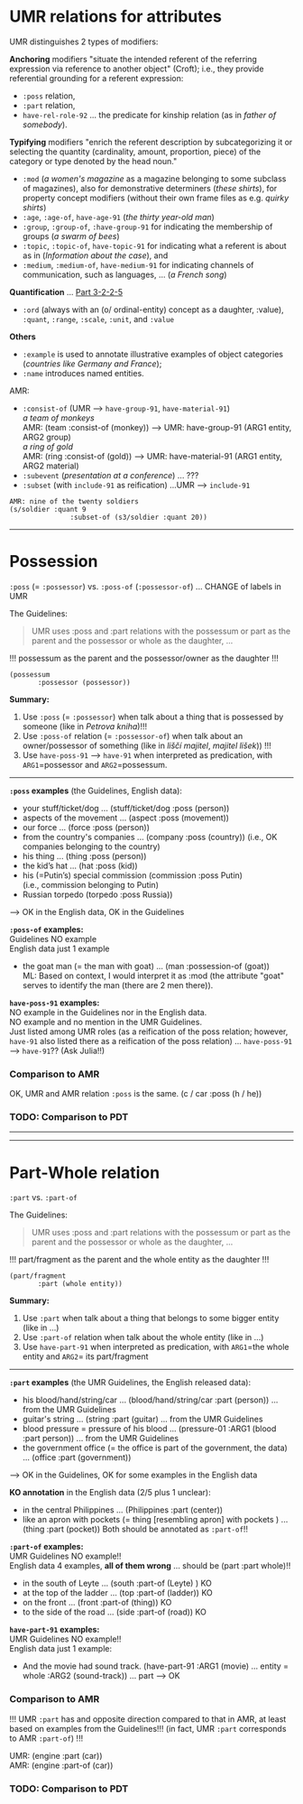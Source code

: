 # UMR relations for attributes

UMR distinguishes 2 types of modifiers:

**Anchoring** modifiers "situate the intended referent of the referring expression via reference to another object" (Croft); i.e., they provide referential grounding for a referent expression:
- `:poss` relation,
- `:part` relation,
- `have-rel-role-92` ... the predicate for kinship relation (as in _father of somebody_).

**Typifying** modifiers "enrich the referent description by subcategorizing it or selecting the quantity (cardinality, amount, proportion, piece) of the category or type denoted by the head noun." 
- `:mod` (_a women's magazine_ as a magazine belonging to some subclass of magazines), also for demonstrative determiners (_these shirts_), for property concept modifiers (without their own frame files as e.g. _quirky shirts_)
- `:age`, `:age-of`, `have-age-91` (_the thirty year-old man_)
- `:group`, `:group-of`, `:have-group-91` for indicating the membership of groups (_a swarm of bees_)
- `:topic`, `:topic-of`, `have-topic-91` for indicating what a referent is about as in (_Information about the case_), and 
- `:medium`, `:medium-of`, `have-medium-91` for indicating channels of communication, such as languages, ... (_a French song_)
 
**Quantification** ... [Part 3-2-2-5](https://github.com/ufal/umr-guidelines/blob/master/guidelines.md#part-3-2-2-5-quantification)
- `:ord` (always with an (o/ ordinal-entity) concept as a daughter, :value), `:quant`, `:range`, `:scale`, `:unit`, and `:value` 

**Others**
- `:example` is used to annotate illustrative examples of object categories (_countries like Germany and France_);
- `:name` introduces named entities. 

AMR: 
- `:consist-of` (UMR -->  `have-group-91`, `have-material-91`)   
   _a team of monkeys_   
   AMR: (team :consist-of (monkey)) --> UMR: have-group-91 (ARG1 entity, ARG2 group)  
    _a ring of gold_   
   AMR: (ring :consist-of (gold))   --> UMR: have-material-91 (ARG1 entity, ARG2 material) 
- `:subevent` (_presentation at a conference_) ... ???
- `:subset` (with `include-91` as reification) ...UMR --> `include-91`
```
AMR: nine of the twenty soldiers 
(s/soldier :quant 9   
               :subset-of (s3/soldier :quant 20))
```

---

# Possession

`:poss` (= `:possessor`) vs. `:poss-of` (`:possessor-of`) ... CHANGE of labels in UMR  

The Guidelines: 
> UMR uses :poss and :part relations with the possessum or part as the parent and the possessor or whole as the daughter, ...

!!! possessum as the parent and the possessor/owner as the daughter !!!  
```
(possessum                 
       :possessor (possessor))
```

**Summary:**
1. Use `:poss` (= `:possessor`) when talk about a thing that is possessed by someone (like in _Petrova kniha_)!!! 
2. Use `:poss-of` relation (= `:possessor-of`) when talk about an owner/possessor of something (like in _liščí majitel_, _majitel lišek_)) !!!
3. Use `have-poss-91` --> `have-91` when interpreted as predication, with `ARG1`=possessor and `ARG2`=possessum.
       
---

**`:poss` examples** (the Guidelines, English data):  
   - your stuff/ticket/dog   ... (stuff/ticket/dog :poss (person))  
   - aspects of the movement ... (aspect :poss (movement))  
   - our force			   ... (force :poss (person))  
   - from the country's companies ... (company :poss (country)) 
   (i.e., OK companies belonging to the country)  
   - his thing			...	(thing :poss (person))  
   - the kid’s hat		...	(hat :poss (kid))  
   - his (=Putin’s) special commission (commission :poss Putin)	  
   (i.e., commission belonging to Putin)
   - Russian torpedo			(torpedo :poss Russia))  

--> OK in the English data, OK in the Guidelines

**`:poss-of` examples:**  
Guidelines NO example  
English data just 1 example  
   - the goat man (= the man with goat) ... (man :possession-of (goat))  
ML: Based on context, I would interpret it as :mod (the attribute "goat" serves to identify the man (there are 2 men there)).

**`have-poss-91` examples:**  
NO example in the Guidelines nor in the English data.  
NO example and no mention in the UMR Guidelines.  
Just listed among UMR roles (as a reification of the poss relation; however, `have-91` also listed there as a reification of the poss relation) ... `have-poss-91` --> `have-91`?? (Ask Julia!!)


### Comparison to AMR 

OK, UMR and AMR relation `:poss` is the same.
(c / car
   :poss (h / he))
   


### TODO: Comparison to PDT
--- 
---
 
# Part-Whole relation

`:part` vs. `:part-of` 

The Guidelines: 
> UMR uses :poss and :part relations with the possessum or part as the parent and the possessor or whole as the daughter, ...

!!! part/fragment as the parent and the whole entity as the daughter !!!  
```
(part/fragment 
       :part (whole entity))
```

**Summary:**
1. Use `:part` when talk about a thing that belongs to some bigger entity (like in ...)
2. Use `:part-of` relation when talk about the whole entity (like in ...)
3. Use `have-part-91` when interpreted as predication, with `ARG1`=the whole entity and `ARG2`= its part/fragment
---

**`:part` examples** (the UMR Guidelines, the English released data):  

 - his blood/hand/string/car   ... (blood/hand/string/car :part (person)) ... from the UMR Guidelines
 - guitar's string ... (string :part (guitar) ... from the UMR Guidelines
 - blood pressure = pressure of his blood  ... (pressure-01 :ARG1 (blood :part person)) ... from the UMR Guidelines     
 - the government office (= the office is part of the government, the data)
                         ... (office :part (government))  
 
--> OK in the Guidelines, OK for some examples in the English data

**KO annotation** in the English data (2/5 plus 1 unclear):
 -  in the central Philippines ... (Philippines :part (center))
 -  like an apron with pockets (= thing [resembling apron] with pockets ) ... (thing :part (pocket))
Both should be annotated as `:part-of`!!

**`:part-of` examples:**  
UMR Guidelines NO example!!   
English data 4 examples, **all of them wrong** ... should be  (part :part whole)!!
  - in the south of Leyte ... (south :part-of (Leyte)	)	KO
  - at the top of the ladder ... (top :part-of (ladder))		KO
  - on the front ... (front :part-of (thing)) 	KO
  - to the side of the road ...	(side :part-of (road))		KO

**`have-part-91` examples:**  
UMR Guidelines NO example!!   
English data just 1 example:  
 -  And the movie had sound track.   (have-part-91
                                         :ARG1 (movie)         ... entity = whole
                                         :ARG2 (sound-track))  ... part
--> OK


### Comparison to AMR 

!!! UMR `:part` has and opposite direction compared to that in AMR, at least based on examples from the Guidelines!!! (in fact, UMR `:part` corresponds to AMR `:part-of`) !!!


UMR: (engine :part (car))                                                                                     
AMR: (engine :part-of (car))                                                                                 

<!-- :poss relation (generalized, rather belong to) ... possession as the parent and the possessor/owner as the daughter !!!
	his boat/team/house ... (boat/team/house :poss (he))
	Whose toy           ... (toy :poss (amr-unknown))
	the speed of sound  ... (speed :poss (sound))
    aircraft's velocity ... (velocity :poss (aircraft))

:part-of relation (part as the parent and the whole as the daughter)
	the engine of the car / the car’s engine   ... (engine :part-of (car))
    a unit of the company / the company’s unit ... (unit :part-of (company))
    the south of France / southern France      ... (south :part-of (France)) -->

### TODO: Comparison to PDT